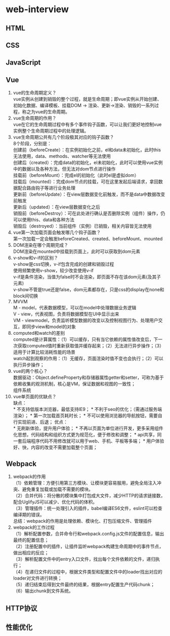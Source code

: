 # web-interview

## HTML

## CSS

## JavaScript

## Vue
  1. vue的生命周期定义？  
  vue实例从创建到销毁的整个过程，就是生命周期；即vue实例从开始创建、初始化数据、编译模板、挂载DOM -> 渲染、更新->渲染、销毁的一系列过程，称之为vue的生命周期。
  2. vue生命周期的作用？  
  vue在它的生命周期过程中有多个事件钩子函数，可以让我们更好地控制vue实例整个生命周期过程中的处理逻辑。
  3. vue生命周期公共有几个阶段极其对应的钩子函数？  
  8个阶段，分别是：  
  创建前（beforeCreate）：在实例初始化之前，el和data未初始化，此时this无法使用，data、methods、watcher等无法使用  
  创建后（created）：完成data的初始化，el未初始化，此时可以使用vue实例中的数据以及各种方法，但无法对dom节点进行操作  
  挂载前（beforeMount）：完成el的初始化（此时el是虚拟dom）  
  挂载后（mounted）：完成dom节点的挂载，可在这里发起后端请求，拿回数据配合路由钩子等进行业务处理  
  更新前（beforeUpdate）：在view层数据变化前触发，而不是data中数据改变前触发  
  更新后（updated）：在view层数据变化之后  
  销毁前（beforeDestroy）：可在此处进行确认是否删除实例（组件）操作，仍可以使用this、data和各种方法    
  销毁后（destroyed）：当前组件（实例）已销毁，相关内容皆无法使用  
  4. vue第一次加载页面会触发哪几个钩子函数？  
  第一次加载一定会触发beforeCreated、created、beforeMount、mounted
  5. DOM渲染在哪个周期完成？  
  DOM渲染在mounted中挂载到页面上，此时可以获取到dom元素
  6. v-show和v-if的区别？  
  v-show是css切换，v-if包含完成的创建和销毁过程  
  使用频繁使用v-show，较少改变使用v-if  
  v-if是条件渲染，当值为false时不会渲染，即页面不存在该dom元素(及其子元素)  
  v-show不管是true还是false，dom元素都存在，只是css的display在none和block间切换  
  7. MVVM  
  M - model，代表数据模型，可以在model中处理数据业务逻辑  
  V - view，代表视图，负责将数据模型在UI中显示出来  
  VM - viewmodel，负责监听模型数据的改变以及控制视图行为、处理用户交互，即同步view和model的对象  
  8. computed和watch的差别  
  computed是计算属性：（1）可以缓存，只有当它依赖的属性值改变后，下一次获取computed值时重新获取值并缓存起来；（2）无法进行异步操作；（3）适用于计算比较消耗性能的场景  
  watch起到观察的作用：（1）无缓存，页面渲染时值不变也会执行；（2）可以执行异步操作；  
  9. vue的两个核心？  
  数据驱动：Object.defineProperty和存储器属性getter和setter，可称为基于依赖收集的观测机制，核心是VM，保证数据和视图的一致性；  
  组件系统
  10. vue单页面的优缺点？  
  缺点：  
    * 不支持低版本浏览器，最低支持IE9；
    * 不利于seo的优化；（需通过服务端渲染）；
    * 第一次加载首页耗时长；
    * 不可以使用浏览器的导航按钮，需要自行实现前进、后退；
  优点：  
    * 无刷新体验，提升用户体验；
    * 不再以页面为单位进行开发，更多采用组件化思想，代码结构和组织方式更为规范化，便于修改和调整；
    * api共享，同一套后端程序代码不用修改就可以用于web、手机、平板等多端；
    * 用户体验好、快，内容的改变不需要加载整个页面；

## Webpack
  1. webpack的作用  
  （1）依赖管理：方便引用第三方模块、让模块更容易服用，避免全局注入冲突、避免重复加载或加载不需要的模块。  
  （2）合并代码：将分散的模块集中打包成大文件，减少HTTP的请求链接数，配合UglifyJS可以减少、优化代码的体积。  
  （3）管理插件：统一处理引入的插件，babel编译ES6文件，eslint可以检查编译期的错误。  
  总结：webpack的作用是处理依赖、模块化、打包压缩文件、管理插件
  2. webpack的工作过程  
  （1）解析配置参数，合并命令行和webpack.config.js文件的配置信息，输出最终的配置信息；  
  （2）注册配置中的插件，让插件监听webpack构建生命周期中的事件节点，做出相应的反应；  
  （3）解析配置文件中的entry入口文件，找出每个文件依赖的文件，递归执行；  
  （4）在递归文件的过程中，根据文件类型和配置文件中的loader找出对应的loader对文件进行转换；  
  （5）递归结束后得到文件最终的结果，根据entry配置生产代码chunk；  
  （6）输出chunk到文件系统。

## HTTP协议

## 性能优化

